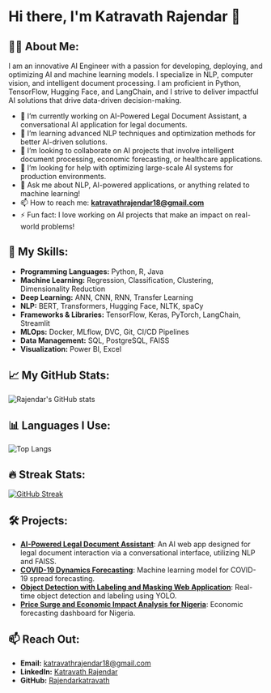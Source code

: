 # Hi there, I'm Katravath Rajendar 👋 

## 👨‍💻 About Me:
I am an innovative AI Engineer with a passion for developing, deploying, and optimizing AI and machine learning models. I specialize in NLP, computer vision, and intelligent document processing. I am proficient in Python, TensorFlow, Hugging Face, and LangChain, and I strive to deliver impactful AI solutions that drive data-driven decision-making.

- 🔭 I’m currently working on AI-Powered Legal Document Assistant, a conversational AI application for legal documents.
- 🌱 I’m learning advanced NLP techniques and optimization methods for better AI-driven solutions.
- 👯 I’m looking to collaborate on AI projects that involve intelligent document processing, economic forecasting, or healthcare applications.
- 🤔 I’m looking for help with optimizing large-scale AI systems for production environments.
- 💬 Ask me about NLP, AI-powered applications, or anything related to machine learning!
- 📫 How to reach me: **katravathrajendar18@gmail.com**
- ⚡ Fun fact: I love working on AI projects that make an impact on real-world problems!

## 🚀 My Skills:
- **Programming Languages:** Python, R, Java
- **Machine Learning:** Regression, Classification, Clustering, Dimensionality Reduction
- **Deep Learning:** ANN, CNN, RNN, Transfer Learning
- **NLP:** BERT, Transformers, Hugging Face, NLTK, spaCy
- **Frameworks & Libraries:** TensorFlow, Keras, PyTorch, LangChain, Streamlit
- **MLOps:** Docker, MLflow, DVC, Git, CI/CD Pipelines
- **Data Management:** SQL, PostgreSQL, FAISS
- **Visualization:** Power BI, Excel

## 📈 My GitHub Stats:
![Rajendar's GitHub stats](https://github-readme-stats.vercel.app/api?username=Rajendarkatravath&show_icons=true&theme=radical)

## 📊 Languages I Use:
![Top Langs](https://github-readme-stats.vercel.app/api/top-langs/?username=Rajendarkatravath&layout=compact)

## 🔥 Streak Stats:
[![GitHub Streak](https://streak-stats.demolab.com/?user=Rajendarkatravath&theme=radical)](https://git.io/streak-stats)

## 🛠️ Projects:
- **[AI-Powered Legal Document Assistant](https://github.com/Rajendarkatravath/Legal-Document-Assistant)**: An AI web app designed for legal document interaction via a conversational interface, utilizing NLP and FAISS.
- **[COVID-19 Dynamics Forecasting](https://github.com/Rajendarkatravath/COVID-19-Forecasting)**: Machine learning model for COVID-19 spread forecasting.
- **[Object Detection with Labeling and Masking Web Application](https://github.com/Rajendarkatravath/Object-Detection-Web-App)**: Real-time object detection and labeling using YOLO.
- **[Price Surge and Economic Impact Analysis for Nigeria](https://github.com/Rajendarkatravath/Quick_View_of_Price_Surge_in_Nigeria-Economy)**: Economic forecasting dashboard for Nigeria.

## 📫 Reach Out:
- **Email:** katravathrajendar18@gmail.com
- **LinkedIn:** [Katravath Rajendar](https://www.linkedin.com/in/katravath-rajendar)
- **GitHub:** [Rajendarkatravath](https://github.com/Rajendarkatravath)


